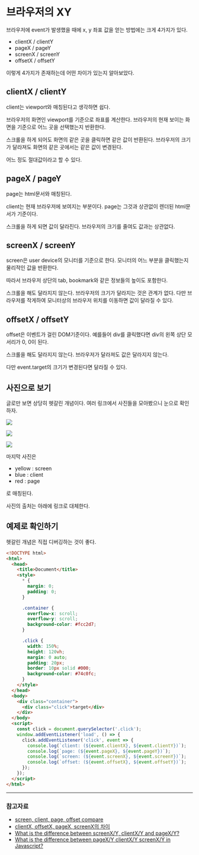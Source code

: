 # 브라우저의 XY

브라우저에 event가 발생했을 때에 x, y 좌표 값을 얻는 방법에는 크게 4가지가 있다.

- clientX / clientY
- pageX / pageY
- screenX / screenY
- offsetX / offsetY

이렇게 4가지가 존재하는데 어떤 차이가 있는지 알아보았다.

## clientX / clientY

client는 viewport와 매칭된다고 생각하면 쉽다.

브라우저의 화면인 viewport를 기준으로 좌표를 계산한다. 브라우저의 현재 보이는 화면을 기준으로 어느 곳을 선택했는지 반환한다.

스크롤을 하게 되어도 화면의 같은 곳을 클릭하면 같은 값이 반환된다.
브라우저의 크기가 달라져도 화면의 같은 곳에서는 같은 값이 변경된다.

어느 정도 절대값이라고 할 수 있다.

## pageX / pageY

page는 html문서와 매칭된다.

client는 현재 브라우저에 보여지는 부분이다. page는 그것과 상관없이 렌더된 html문서가 기준이다.

스크롤을 하게 되면 값이 달라진다.
브라우저의 크기를 줄여도 값과는 상관없다.

## screenX / screenY

screen은 user device의 모니터를 기준으로 한다.
모니터의 어느 부분을 클릭했는지 물리적인 값을 반환한다.

따라서 브라우저 상단의 tab, bookmark와 같은 정보들의 높이도 포함한다.

스크롤을 해도 달라지지 않는다.
브라우저의 크기가 달라지는 것은 관계가 없다. 다만 브라우저를 작게하여 모니터상의 브라우저 위치를 이동하면 값이 달라질 수 있다.

## offsetX / offsetY

offset은 이벤트가 걸린 DOM기준이다. 예를들어 div를 클릭했다면 div의 왼쪽 상단 모서리가 0, 0이 된다.

스크롤을 해도 달라지지 않는다.
브라우저가 달라져도 값은 달라지지 않는다.

다만 event.target의 크기가 변경된다면 달라질 수 있다.

## 사진으로 보기

글로만 보면 상당히 헷갈린 개념이다. 여러 링크에서 사진들을 모아봤으니 눈으로 확인하자.

![](https://user-images.githubusercontent.com/24724691/59552616-4970c500-8fc4-11e9-93ae-a15ebd27b2cb.png)

![](https://user-images.githubusercontent.com/24724691/59552615-4970c500-8fc4-11e9-9995-fb8bbbcc6cf3.jpg)

![](https://user-images.githubusercontent.com/24724691/59552617-4a095b80-8fc4-11e9-9a39-c56ce0d2baf1.png)

마지막 사진은

- yellow : screen
- blue : client
- red : page

로 매칭된다.

사진의 출처는 아래에 링크로 대체한다.

## 예제로 확인하기

헷갈린 개념은 직접 디버깅하는 것이 좋다.

```html
<!DOCTYPE html>
<html>
  <head>
    <title>Document</title>
    <style>
      * {
        margin: 0;
        padding: 0;
      }

      .container {
        overflow-x: scroll;
        overflow-y: scroll;
        background-color: #fcc2d7;
      }

      .click {
        width: 150%;
        height: 120vh;
        margin: 0 auto;
        padding: 20px;
        border: 10px solid #000;
        background-color: #74c0fc;
      }
    </style>
  </head>
  <body>
    <div class="container">
      <div class="click">target</div>
    </div>
  </body>
  <script>
    const click = document.querySelector('.click');
    window.addEventListener('load', () => {
      click.addEventListener('click', event => {
        console.log(`client: (${event.clientX}, ${event.clientY})`);
        console.log(`page: (${event.pageX}, ${event.pageY})`);
        console.log(`screen: (${event.screenX}, ${event.screenY})`);
        console.log(`offset: (${event.offsetX}, ${event.offsetY})`);
      });
    });
  </script>
</html>
```

---

### 참고자료

- [screen, client, page, offset compare](https://m.blog.naver.com/PostView.nhn?blogId=sung487&logNo=220418825028&proxyReferer=https%3A%2F%2Fwww.google.com%2F)
- [clientX, offsetX, pageX, screenX의 차이](http://megaton111.cafe24.com/2016/11/29/clientx-offsetx-pagex-screenx%EC%9D%98-%EC%B0%A8%EC%9D%B4%EC%A0%90/)
- [What is the difference between screenX/Y, clientX/Y and pageX/Y?](https://stackoverflow.com/questions/6073505/what-is-the-difference-between-screenx-y-clientx-y-and-pagex-y)
- [What is the difference between pageX/Y clientX/Y screenX/Y in Javascript?](https://stackoverflow.com/questions/9262741/what-is-the-difference-between-pagex-y-clientx-y-screenx-y-in-javascript/17705548)
